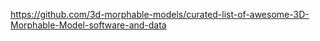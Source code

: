 https://github.com/3d-morphable-models/curated-list-of-awesome-3D-Morphable-Model-software-and-data
